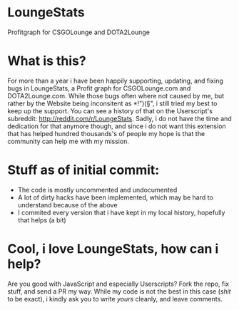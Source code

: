 # LoungeStats
Profitgraph for CSGOLounge and DOTA2Lounge

# What is this?
For more than a year i have been happily supporting, updating, and fixing bugs in LoungeStats, a Profit graph for CSGOLounge.com and DOTA2Lounge.com. While those bugs often where not caused by me, but rather by the Website being inconsitent as *!")(§", i still tried my best to keep up the support. You can see a history of that on the Userscript's subreddit: http://reddit.com/r/LoungeStats. Sadly, i do not have the time and dedication for that anymore though, and since i do not want this extension that has helped hundred thousands's of people my hope is that the community can help me with my mission.

# Stuff as of initial commit:
* The code is mostly uncommented and undocumented
* A lot of dirty hacks have been implemented, which may be hard to understand because of the above
* I commited every version that i have kept in my local history, hopefully that helps (a bit)

# Cool, i love LoungeStats, how can i help?
Are you good with JavaScript and especially Userscripts? Fork the repo, fix stuff, and send a PR my way. While my code is not the best in this case (*shit* to be exact), i kindly ask you to write *yours* cleanly, and leave comments.